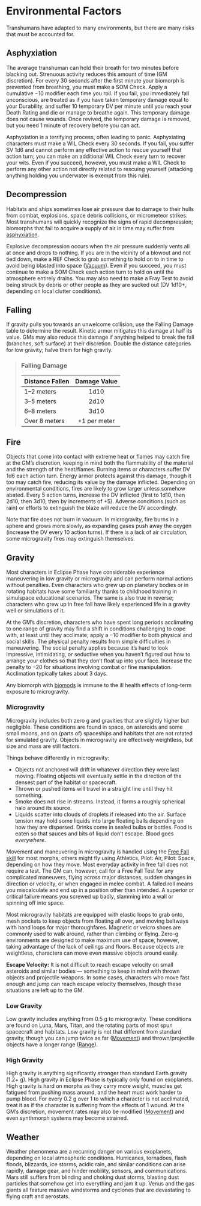 # Environmental Factors

Transhumans have adapted to many environments, but there are many risks that must be accounted for.

<!--sort-->

## Asphyxiation

The average transhuman can hold their breath for two minutes before blacking out. Strenuous activity reduces this amount of time (GM discretion). For every 30 seconds after the first minute your biomorph is prevented from breathing, you must make a SOM Check. Apply a cumulative −10 modifier each time you roll. If you fail, you immediately fall unconscious, are treated as if you have taken temporary damage equal to your Durability, and suffer 10 temporary DV per minute until you reach your Death Rating and die or manage to breathe again. This temporary damage does not cause wounds. Once revived, the temporary damage is removed, but you need 1 minute of recovery before you can act.

Asphyxiation is a terrifying process, often leading to panic. Asphyxiating characters must make a WIL Check every 30 seconds. If you fail, you suffer SV 1d6 and cannot perform any effective action to rescue yourself that action turn; you can make an additional WIL Check every turn to recover your wits. Even if you succeed, however, you must make a WIL Check to perform any other action not directly related to rescuing yourself (attacking anything holding you underwater is exempt from this rule).

## Decompression

Habitats and ships sometimes lose air pressure due to damage to their hulls from combat, explosions, space debris collisions, or micrometeor strikes. Most transhumans will quickly recognize the signs of rapid decompression; biomorphs that fail to acquire a supply of air in time may suffer from [asphyxiation](#asphyxiation).

Explosive decompression occurs when the air pressure suddenly vents all at once and drops to nothing. If you are in the vicinity of a blowout and not tied down, make a REF Check to grab something to hold on to in time to avoid being blasted into space ([Vacuum](29-hostile-environments.md#vacuum)). Even if you succeed, you must continue to make a SOM Check each action turn to hold on until the atmosphere entirely drains. You may also need to make a Fray Test to avoid being struck by debris or other people as they are sucked out (DV 1d10+, depending on local clutter conditions).

## Falling

If gravity pulls you towards an unwelcome collision, use the Falling Damage table to determine the result. Kinetic armor mitigates this damage at half its value. GMs may also reduce this damage if anything helped to break the fall (branches, soft surface) at their discretion. Double the distance categories for low gravity; halve them for high gravity.

<blockquote class="table">

### Falling Damage

| Distance Fallen | Damage Value |
| :-------------- | :----------: |
| 1–2 meters      |     1d10     |
| 3–5 meters      |     2d10     |
| 6–8 meters      |     3d10     |
| Over 8 meters   | +1 per meter |

</blockquote>

## Fire

Objects that come into contact with extreme heat or flames may catch fire at the GM’s discretion, keeping in mind both the flammability of the material and the strength of the heat/flames. Burning items or characters suffer DV 1d6 each action turn. Energy armor protects against this damage, though it too may catch fire, reducing its value by the damage inflicted. Depending on environmental conditions, fires are likely to grow larger unless somehow abated. Every 5 action turns, increase the DV inflicted (first to 1d10, then 2d10, then 3d10, then by increments of +5). Adverse conditions (such as rain) or efforts to extinguish the blaze will reduce the DV accordingly.

Note that fire does not burn in vacuum. In microgravity, fire burns in a sphere and grows more slowly, as expanding gases push away the oxygen (increase the DV every 10 action turns). If there is a lack of air circulation, some microgravity fires may extinguish themselves.

## Gravity

Most characters in Eclipse Phase have considerable experience maneuvering in low gravity or microgravity and can perform normal actions without penalties. Even characters who grew up on planetary bodies or in rotating habitats have some familiarity thanks to childhood training in simulspace educational scenarios. The same is also true in reverse; characters who grew up in free fall have likely experienced life in a gravity well or simulations of it.

At the GM’s discretion, characters who have spent long periods acclimating to one range of gravity may find a shift in conditions challenging to cope with, at least until they acclimate; apply a −10 modifier to both physical and social skills. The physical penalty results from simple difficulties in maneuvering. The social penalty applies because it’s hard to look impressive, intimidating, or seductive when you haven’t figured out how to arrange your clothes so that they don’t float up into your face. Increase the penalty to −20 for situations involving combat or fine manipulation. Acclimation typically takes about 3 days.

Any biomorph with [biomods](../16/05-common-tech-and-ware.md#standard-augmentations) is immune to the ill health effects of long-term exposure to microgravity.

### Microgravity

Microgravity includes both zero g and gravities that are slightly higher but negligible. These conditions are found in space, on asteroids and some small moons, and on (parts of) spaceships and habitats that are not rotated for simulated gravity. Objects in microgravity are effectively weightless, but size and mass are still factors.

Things behave differently in microgravity:

- Objects not anchored will drift in whatever direction they were last moving. Floating objects will eventually settle in the direction of the densest part of the habitat or spacecraft.
- Thrown or pushed items will travel in a straight line until they hit something.
- Smoke does not rise in streams. Instead, it forms a roughly spherical halo around its source.
- Liquids scatter into clouds of droplets if released into the air. Surface tension may hold some liquids into large floating balls depending on how they are dispersed. Drinks come in sealed bulbs or bottles. Food is eaten so that sauces and bits of liquid don’t escape. Blood goes _everywhere_.

Movement and maneuvering in microgravity is handled using the [Free Fall skill](../04/19-active-skill-list.md#free-fall) for most morphs; others might fly using Athletics, Pilot: Air, Pilot: Space, depending on how they move. Most everyday activity in free fall does not require a test. The GM can, however, call for a Free Fall Test for any complicated maneuvers, flying across major distances, sudden changes in direction or velocity, or when engaged in melee combat. A failed roll means you miscalculate and end up in a position other than intended. A superior or critical failure means you screwed up badly, slamming into a wall or spinning off into space.

Most microgravity habitats are equipped with elastic loops to grab onto, mesh pockets to keep objects from floating all over, and moving beltways with hand loops for major thoroughfares. Magnetic or velcro shoes are commonly used to walk around, rather than climbing or flying. Zero-g environments are designed to make maximum use of space, however, taking advantage of the lack of ceilings and floors. Because objects are weightless, characters can move even massive objects around easily.

**Escape Velocity:** It is not difficult to reach escape velocity on small asteroids and similar bodies — something to keep in mind with thrown objects and projectile weapons. In some cases, characters who move fast enough and jump can reach escape velocity themselves, though these situations are left up to the GM.

### Low Gravity

Low gravity includes anything from 0.5&nbsp;g to microgravity. These conditions are found on Luna, Mars, Titan, and the rotating parts of most spun spacecraft and habitats. Low gravity is not that different from standard gravity, though you can jump twice as far ([Movement](24-movement.md)) and thrown/projectile objects have a longer range ([Range](04-ranged-combat.md#range)).

### High Gravity

High gravity is anything significantly stronger than standard Earth gravity (1.2+ g). High gravity in Eclipse Phase is typically only found on exoplanets. High gravity is hard on morphs as they carry more weight, muscles get fatigued from pushing mass around, and the heart must work harder to pump blood. For every 0.2&nbsp;g over 1 to which a character is not acclimated, treat it as if the character is suffering from the effects of 1 wound. At the GM’s discretion, movement rates may also be modified ([Movement](24-movement.md)) and even synthmorph systems may become strained.

## Weather

Weather phenomena are a recurring danger on various exoplanets, depending on local atmospheric conditions. Hurricanes, tornadoes, flash floods, blizzards, ice storms, acidic rain, and similar conditions can arise rapidly, damage gear, and hinder mobility, sensors, and communications. Mars still suffers from blinding and choking dust storms, blasting dust particles that somehow get into everything and jam it up. Venus and the gas giants all feature massive windstorms and cyclones that are devastating to flying craft and aerostats.

<!--sort-end-->
